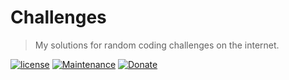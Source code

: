 # Challenges

> My solutions for random coding challenges on the internet.

[![license][license-image]][license-url] [![Maintenance][maintenance-image]][maintenance-url] [![Donate][donate-image]][donate-url]


[license-image]: https://img.shields.io/badge/license-ISC-blue.svg
[license-url]: https://github.com/nirgn975/Challenges/blob/master/LICENSE
[maintenance-image]: https://img.shields.io/maintenance/yes/2017.svg
[maintenance-url]: https://github.com/nirgn975
[donate-image]: https://img.shields.io/badge/PayPal-Donate-lightgrey.svg
[donate-url]: https://www.paypal.me/nirgn/2
